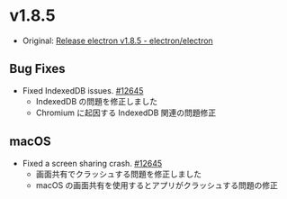 # v1.8.5

* Original: [Release electron v1.8.5 - electron/electron](https://github.com/electron/electron/releases/tag/v1.8.5)

## Bug Fixes

* Fixed IndexedDB issues. [#12645](https://github.com/electron/electron/pull/12645)
  * IndexedDB の問題を修正しました
  * Chromium に起因する IndexedDB 関連の問題修正

## macOS

* Fixed a screen sharing crash. [#12645](https://github.com/electron/electron/pull/12645)
  * 画面共有でクラッシュする問題を修正しました
  * macOS の画面共有を使用するとアプリがクラッシュする問題の修正
